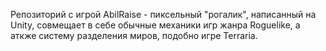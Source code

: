 Репозиторий с игрой AbilRaise - пиксельный "рогалик", написанный на Unity, совмещает в себе обычные механики игр жанра Roguelike, а аткже систему разделения миров, подобно игре Terraria.
